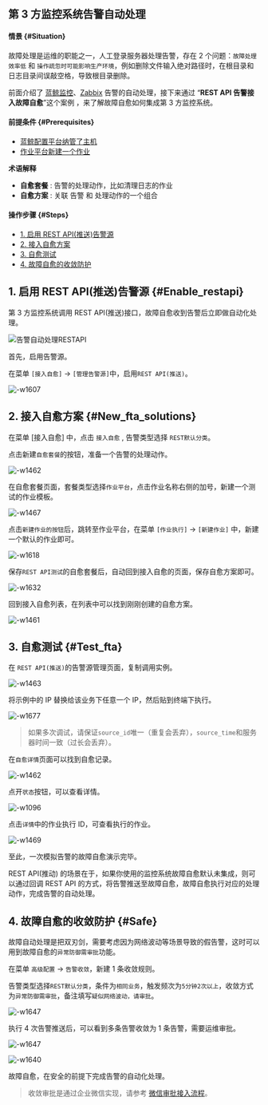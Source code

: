 第 3 方监控系统告警自动处理
---


#### 情景 {#Situation}
故障处理是运维的职能之一，人工登录服务器处理告警，存在 2 个问题：`故障处理效率低` 和 `操作疏忽时可能影响生产环境`，例如删除文件输入绝对路径时，在根目录和日志目录间误敲空格，导致根目录删除。

前面介绍了 [蓝鲸监控](Bkmonitor_Alarm_processing_automation.md)、[Zabbix](Zabbix_Alarm_processing_automation.md) 告警的自动处理，接下来通过 “**REST API 告警接入故障自愈**”这个案例 ，来了解故障自愈如何集成第 3 方监控系统。

#### 前提条件 {#Prerequisites}

- [蓝鲸配置平台纳管了主机](../../CD/CMDB/CMDB_management_hosts.md)
- [作业平台新建一个作业](../../CD/Automation/Massive_host_control.md#New_job)

**术语解释**
 - **自愈套餐** : 告警的处理动作，比如清理日志的作业
 - **自愈方案** : 关联 告警 和 处理动作的一个组合


#### 操作步骤 {#Steps}

- [1. 启用 REST API(推送)告警源](#Enable_restapi)
- [2. 接入自愈方案](#New_fta_solutions)
- [3. 自愈测试](#Test_fta)
- [4. 故障自愈的收敛防护](#Safe)


## 1. 启用 REST API(推送)告警源 {#Enable_restapi}

第 3 方监控系统调用 REST API(推送)接口，故障自愈收到告警后立即做自动化处理。

![告警自动处理RESTAPI](media/%E5%91%8A%E8%AD%A6%E8%87%AA%E5%8A%A8%E5%A4%84%E7%90%86RESTAPI.png)

首先，启用告警源。

在菜单 `[接入自愈]` -> `[管理告警源]`中，启用`REST API(推送)`。

![-w1607](media/15644897774502.jpg)


## 2. 接入自愈方案 {#New_fta_solutions}
在菜单 [接入自愈] 中，点击 `接入自愈` , 告警类型选择 `REST默认分类`。

点击新建`自愈套餐`的按钮，准备一个告警的处理动作。

![-w1462](media/15645495294643.jpg)

在自愈套餐页面，套餐类型选择`作业平台`，点击作业名称右侧的加号，新建一个测试的作业模板。

![-w1467](media/15645496712334.jpg)

点击`新建作业的按钮`后，跳转至作业平台，在菜单 `[作业执行]` -> `[新建作业]` 中，新建一个默认的作业即可。

![-w1618](media/15645586006821.jpg)

保存`REST API测试`的自愈套餐后，自动回到接入自愈的页面，保存自愈方案即可。

![-w1632](media/15645586988459.jpg)

回到接入自愈列表，在列表中可以找到刚刚创建的自愈方案。

![-w1461](media/15645497070309.jpg)

## 3. 自愈测试 {#Test_fta}

在 `REST API(推送)`的告警源管理页面，复制调用实例。

![-w1463](media/15645498508783.jpg)

将示例中的 IP 替换给该业务下任意一个 IP，然后贴到终端下执行。

![-w1677](media/15645500000862.jpg)

> 如果多次调试，请保证`source_id`唯一（重复会丢弃），`source_time`和服务器时间一致（过长会丢弃）。

在`自愈详情`页面可以找到自愈记录。

![-w1462](media/15645500166456.jpg)

点开`状态`按钮，可以查看详情。

![-w1096](media/15645537350395.jpg)

点击`详情`中的作业执行 ID，可查看执行的作业。

![-w1469](media/15645537631995.jpg)

至此，一次模拟告警的故障自愈演示完毕。

REST API(推动) 的场景在于，如果你使用的监控系统故障自愈默认未集成，则可以通过回调 REST API 的方式，将告警推送至故障自愈，故障自愈执行对应的处理动作，完成告警的自动处理。


## 4. 故障自愈的收敛防护 {#Safe}

故障自动处理是把双刃剑，需要考虑因为网络波动等场景导致的假告警，这时可以用到故障自愈的`异常防御需审批`功能。

在菜单 `高级配置` -> `告警收敛`，新建 1 条收敛规则。

告警类型选择`REST默认分类`，条件为`相同业务`，触发频次为`5分钟2次以上`，收敛方式为`异常防御需审批`，备注填写`疑似网络波动，请审批`。 

![-w1647](media/15645549056435.jpg)

执行 4 次告警推送后，可以看到多条告警收敛为 1 条告警，需要运维审批。

![-w1647](media/15645548545230.jpg)

![-w1640](media/15645549476173.jpg)

故障自愈，在安全的前提下完成告警的自动化处理。

> 收敛审批是通过企业微信实现，请参考 [微信审批接入流程](https://docs.bk.tencent.com/product_white_paper/fta/Advanced_Features/WeChat_approval_access_process.html)。

